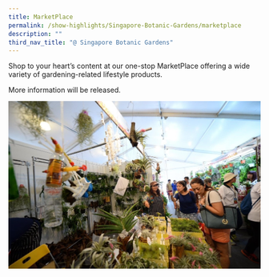 ```yaml
---
title: MarketPlace
permalink: /show-highlights/Singapore-Botanic-Gardens/marketplace
description: ""
third_nav_title: "@ Singapore Botanic Gardens"
---
```

Shop to your heart’s content at our one-stop MarketPlace offering a wide variety of gardening-related lifestyle products.

More information will be released.

![Marketplace](/images/MarketPlace.jpg)

